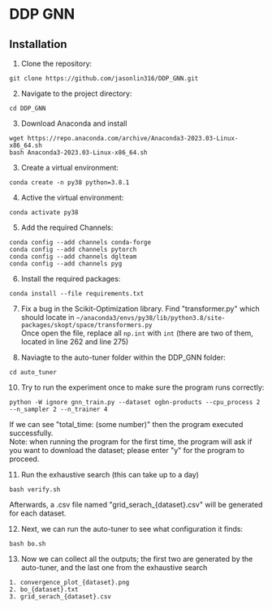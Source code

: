 # DDP GNN

## Installation

1. Clone the repository:

```shell
git clone https://github.com/jasonlin316/DDP_GNN.git
```

2. Navigate to the project directory:

```shell
cd DDP_GNN
```

3. Download Anaconda and install
```shell
wget https://repo.anaconda.com/archive/Anaconda3-2023.03-Linux-x86_64.sh
bash Anaconda3-2023.03-Linux-x86_64.sh
```

3. Create a virtual environment:

```shell
conda create -n py38 python=3.8.1
```

4. Active the virtual environment:

```shell
conda activate py38
```

5. Add the required Channels:

```shell
conda config --add channels conda-forge
conda config --add channels pytorch
conda config --add channels dglteam
conda config --add channels pyg
```

6. Install the required packages:

```shell
conda install --file requirements.txt
```

7. Fix a bug in the Scikit-Optimization library. Find "transformer.py" which should locate in
   ```~/anaconda3/envs/py38/lib/python3.8/site-packages/skopt/space/transformers.py```  
   Once open the file, replace all ```np.int``` with ```int``` (there are two of them, located in line 262 and line 275)

8. Naviagte to the auto-tuner folder within the DDP_GNN folder:
```
cd auto_tuner
```
10. Try to run the experiment once to make sure the program runs correctly:  
   ```
   python -W ignore gnn_train.py --dataset ogbn-products --cpu_process 2 --n_sampler 2 --n_trainer 4
   ```  
   If we can see "total_time: (some number)" then the program executed successfully.  
   Note: when running the program for the first time, the program will ask if you want to download the dataset; please enter "y" for the program to proceed.
   
11. Run the exhaustive search (this can take up to a day)

```shell
bash verify.sh
```
Afterwards, a .csv file named "grid_serach_{dataset}.csv" will be generated for each dataset.

12. Next, we can run the auto-tuner to see what configuration it finds:
    
```shell
bash bo.sh
```

13. Now we can collect all the outputs; the first two are generated by the auto-tuner, and the last one from the exhaustive search
```shell
1. convergence_plot_{dataset}.png
2. bo_{dataset}.txt
3. grid_serach_{dataset}.csv
```

